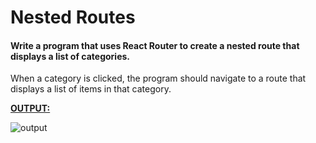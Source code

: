 # Nested Routes

#### Write a program that uses React Router to create a nested route that displays a list of categories. 

When a category is clicked, the program should navigate to a route that displays a list of items in that category.

<ins>**OUTPUT:**</ins>

![output](https://storage.googleapis.com/acciojob-open-file-collections/women-1.gif)
